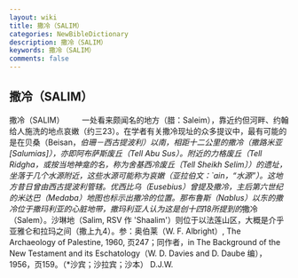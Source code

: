 ```yaml
---
layout: wiki
title: 撒冷（SALIM）
categories: NewBibleDictionary
description: 撒冷（SALIM）
keywords: 撒冷（SALIM）
comments: false
---
```


## 撒冷（SALIM）



撒冷（SALIM）
　　一处看来颇闻名的地方（腊：Saleim），靠近约但河畔、约翰给人施洗的地点哀嫩（约三23）。在学者有关撒冷现址的众多提议中，最有可能的是在贝桑（Beisan，*伯珊－西古提波利）以南，相距十二公里的撒冷（撒路米亚 [Salumias]），亦即阿布萨斯废丘（Tell Abu Sus）。附近的力格废丘（Tell Ridgha，或按当地神龛的名，称为舍基西冷废丘〔Tell Sheikh Selim〕）的遗址，坐落于几个水源附近，这些水源可能称为哀嫩（亚拉伯文：`ain，“水源”）。这地方昔日曾由西古提波利管辖。优西比乌（Eusebius）曾提及撒冷，主后第六世纪的米达巴（Medaba）地图也标示出撒冷的位置。那布鲁斯（Nablus）以东的撒冷位于撒玛利亚的心脏地带，撒玛利亚人认为这是创十四18所提到的*撒冷（Salem）。沙琳地（Salim, RSV 作 'Shaalim'）则位于以法莲山区，大概是介乎亚雅仑和拉玛之间（撒上九4）。参：奥伯莱（W. F. Albright）, The Archaeology of Palestine, 1960, 页247；同作者，in The Background of the New Testament and its Eschatology（W. D. Davies and D. Daube 编），1956，页159。（*沙宾；沙拉宾；沙本）
D.J.W.



